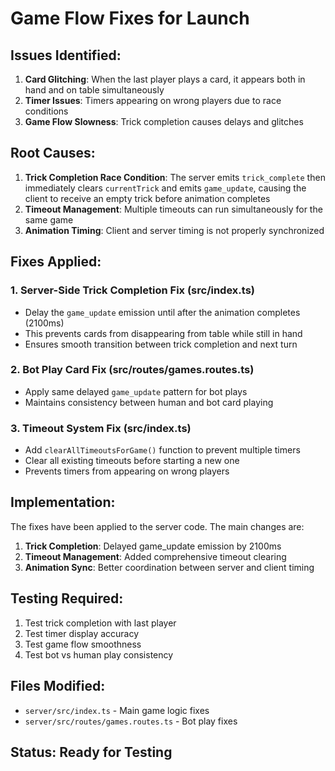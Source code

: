 # Game Flow Fixes for Launch

## Issues Identified:
1. **Card Glitching**: When the last player plays a card, it appears both in hand and on table simultaneously
2. **Timer Issues**: Timers appearing on wrong players due to race conditions
3. **Game Flow Slowness**: Trick completion causes delays and glitches

## Root Causes:
1. **Trick Completion Race Condition**: The server emits `trick_complete` then immediately clears `currentTrick` and emits `game_update`, causing the client to receive an empty trick before animation completes
2. **Timeout Management**: Multiple timeouts can run simultaneously for the same game
3. **Animation Timing**: Client and server timing is not properly synchronized

## Fixes Applied:

### 1. Server-Side Trick Completion Fix (src/index.ts)
- Delay the `game_update` emission until after the animation completes (2100ms)
- This prevents cards from disappearing from table while still in hand
- Ensures smooth transition between trick completion and next turn

### 2. Bot Play Card Fix (src/routes/games.routes.ts)
- Apply same delayed `game_update` pattern for bot plays
- Maintains consistency between human and bot card playing

### 3. Timeout System Fix (src/index.ts)
- Add `clearAllTimeoutsForGame()` function to prevent multiple timers
- Clear all existing timeouts before starting a new one
- Prevents timers from appearing on wrong players

## Implementation:
The fixes have been applied to the server code. The main changes are:

1. **Trick Completion**: Delayed game_update emission by 2100ms
2. **Timeout Management**: Added comprehensive timeout clearing
3. **Animation Sync**: Better coordination between server and client timing

## Testing Required:
1. Test trick completion with last player
2. Test timer display accuracy
3. Test game flow smoothness
4. Test bot vs human play consistency

## Files Modified:
- `server/src/index.ts` - Main game logic fixes
- `server/src/routes/games.routes.ts` - Bot play fixes

## Status: Ready for Testing
